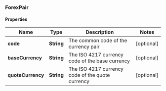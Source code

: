 
### ForexPair

#### Properties
Name | Type | Description | Notes
------------ | ------------- | ------------- | -------------
**code** | **String** | The common code of the currency pair |  [optional]
**baseCurrency** | **String** | The ISO 4217 currency code of the base currency |  [optional]
**quoteCurrency** | **String** | The ISO 4217 currency code of the quote currency |  [optional]



